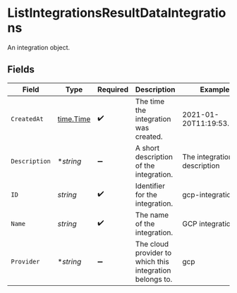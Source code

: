 # ListIntegrationsResultDataIntegrations

An integration object.


## Fields

| Field                                                    | Type                                                     | Required                                                 | Description                                              | Example                                                  |
| -------------------------------------------------------- | -------------------------------------------------------- | -------------------------------------------------------- | -------------------------------------------------------- | -------------------------------------------------------- |
| `CreatedAt`                                              | [time.Time](https://pkg.go.dev/time#Time)                | :heavy_check_mark:                                       | The time the integration was created.                    | 2021-01-20T11:19:53.175Z                                 |
| `Description`                                            | **string*                                                | :heavy_minus_sign:                                       | A short description of the integration.                  | The integration description                              |
| `ID`                                                     | *string*                                                 | :heavy_check_mark:                                       | Identifier for the integration.                          | gcp-integration                                          |
| `Name`                                                   | *string*                                                 | :heavy_check_mark:                                       | The name of the integration.                             | GCP integration                                          |
| `Provider`                                               | **string*                                                | :heavy_minus_sign:                                       | The cloud provider to which this integration belongs to. | gcp                                                      |